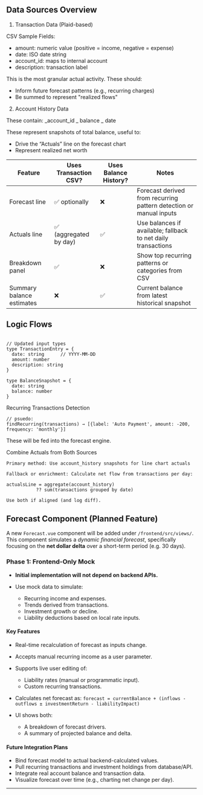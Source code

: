 ## Data Sources Overview

1. Transaction Data (Plaid-based)

CSV Sample Fields:

- amount: numeric value (positive = income, negative = expense)
- date: ISO date string
- account_id: maps to internal account
- description: transaction label

This is the most granular actual activity. These should:

- Inform future forecast patterns (e.g., recurring charges)
- Be summed to represent "realized flows"

2. Account History Data

These contain:
_account_id
_ balance
\_ date

These represent snapshots of total balance, useful to:

- Drive the “Actuals” line on the forecast chart
- Represent realized net worth

| Feature                   | Uses Transaction CSV?  | Uses Balance History? | Notes                                                              |
| ------------------------- | ---------------------- | --------------------- | ------------------------------------------------------------------ |
| Forecast line             | ✅ optionally          | ❌                    | Forecast derived from recurring pattern detection or manual inputs |
| Actuals line              | ✅ (aggregated by day) | ✅                    | Use balances if available; fallback to net daily transactions      |
| Breakdown panel           | ✅                     | ❌                    | Show top recurring patterns or categories from CSV                 |
| Summary balance estimates | ❌                     | ✅                    | Current balance from latest historical snapshot                    |

## Logic Flows

```

// Updated input types
type TransactionEntry = {
  date: string      // YYYY-MM-DD
  amount: number
  description: string
}

type BalanceSnapshot = {
  date: string
  balance: number
}

```

Recurring Transactions Detection

```
// psuedo:
findRecurring(transactions) → [{label: 'Auto Payment', amount: -200, frequency: 'monthly'}]

```

These will be fed into the forecast engine.

Combine Actuals from Both Sources

    Primary method: Use account_history snapshots for line chart actuals

    Fallback or enrichment: Calculate net flow from transactions per day:

```
actualsLine = aggregate(account_history)
           ?? sum(transactions grouped by date)

Use both if aligned (and log diff).
```

## Forecast Component (Planned Feature)

A new `Forecast.vue` component will be added under `/frontend/src/views/`. This component simulates a _dynamic financial forecast_, specifically focusing on the **net dollar delta** over a short-term period (e.g. 30 days).

### Phase 1: Frontend-Only Mock

- **Initial implementation will not depend on backend APIs.**
- Use mock data to simulate:

  - Recurring income and expenses.
  - Trends derived from transactions.
  - Investment growth or decline.
  - Liability deductions based on local rate inputs.

#### Key Features

- Real-time recalculation of forecast as inputs change.
- Accepts manual recurring income as a user parameter.
- Supports live user editing of:

  - Liability rates (manual or programmatic input).
  - Custom recurring transactions.

- Calculates net forecast as:
  `forecast = currentBalance + (inflows - outflows ± investmentReturn - liabilityImpact)`
- UI shows both:

  - A breakdown of forecast drivers.
  - A summary of projected balance and delta.

#### Future Integration Plans

- Bind forecast model to actual backend-calculated values.
- Pull recurring transactions and investment holdings from database/API.
- Integrate real account balance and transaction data.
- Visualize forecast over time (e.g., charting net change per day).

---
